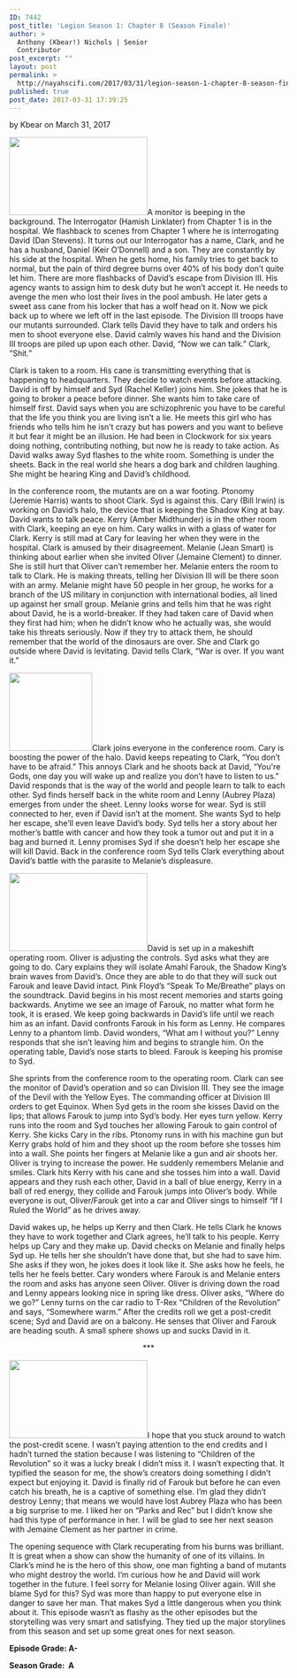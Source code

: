 ```yaml
---
ID: 7442
post_title: 'Legion Season 1: Chapter 8 (Season Finale)'
author: >
  Anthony (Kbear!) Nichols | Senior
  Contributor
post_excerpt: ""
layout: post
permalink: >
  http://nayahscifi.com/2017/03/31/legion-season-1-chapter-8-season-finale/
published: true
post_date: 2017-03-31 17:39:25
---
```

by Kbear on March 31, 2017

<img class="alignleft size-thumbnail wp-image-7444" src="http://nayahscifi.com/wp-content/uploads/2017/03/Legion_interrogator_burned_ch8-250x141.jpeg" alt="" width="250" height="141" />A monitor is beeping in the background. The Interrogator (Hamish Linklater) from Chapter 1 is in the hospital. We flashback to scenes from Chapter 1 where he is interrogating David (Dan Stevens). It turns out our Interrogator has a name, Clark, and he has a husband, Daniel (Keir O’Donnell) and a son. They are constantly by his side at the hospital. When he gets home, his family tries to get back to normal, but the pain of third degree burns over 40% of his body don’t quite let him. There are more flashbacks of David’s escape from Division III. His agency wants to assign him to desk duty but he won’t accept it. He needs to avenge the men who lost their lives in the pool ambush. He later gets a sweet ass cane from his locker that has a wolf head on it. Now we pick back up to where we left off in the last episode. The Division III troops have our mutants surrounded. Clark tells David they have to talk and orders his men to shoot everyone else. David calmly waves his hand and the Division III troops are piled up upon each other. David, “Now we can talk.” Clark, “Shit.”

Clark is taken to a room. His cane is transmitting everything that is happening to headquarters. They decide to watch events before attacking. David is off by himself and Syd (Rachel Keller) joins him. She jokes that he is going to broker a peace before dinner. She wants him to take care of himself first. David says when you are schizophrenic you have to be careful that the life you think you are living isn’t a lie. He meets this girl who has friends who tells him he isn’t crazy but has powers and you want to believe it but fear it might be an illusion. He had been in Clockwork for six years doing nothing, contributing nothing, but now he is ready to take action. As David walks away Syd flashes to the white room. Something is under the sheets. Back in the real world she hears a dog bark and children laughing. She might be hearing King and David’s childhood.

In the conference room, the mutants are on a war footing. Ptonomy (Jeremie Harris) wants to shoot Clark. Syd is against this. Cary (Bill Irwin) is working on David’s halo, the device that is keeping the Shadow King at bay. David wants to talk peace. Kerry (Amber Midthunder) is in the other room with Clark, keeping an eye on him. Cary walks in with a glass of water for Clark. Kerry is still mad at Cary for leaving her when they were in the hospital. Clark is amused by their disagreement. Melanie (Jean Smart) is thinking about earlier when she invited Oliver (Jemaine Clement) to dinner. She is still hurt that Oliver can’t remember her. Melanie enters the room to talk to Clark. He is making threats, telling her Division III will be there soon with an army. Melanie might have 50 people in her group, he works for a branch of the US military in conjunction with international bodies, all lined up against her small group. Melanie grins and tells him that he was right about David, he is a world-breaker. If they had taken care of David when they first had him; when he didn’t know who he actually was, she would take his threats seriously. Now if they try to attack them, he should remember that the world of the dinosaurs are over. She and Clark go outside where David is levitating. David tells Clark, “War is over. If you want it.”

<img class="size-thumbnail wp-image-7445 alignright" src="http://nayahscifi.com/wp-content/uploads/2017/03/Legion_lenny_ch8-150x141.jpeg" alt="" width="150" height="141" />Clark joins everyone in the conference room. Cary is boosting the power of the halo. David keeps repeating to Clark, “You don’t have to be afraid.” This annoys Clark and he shoots back at David, “You're Gods, one day you will wake up and realize you don’t have to listen to us.” David responds that is the way of the world and people learn to talk to each other. Syd finds herself back in the white room and Lenny (Aubrey Plaza) emerges from under the sheet. Lenny looks worse for wear. Syd is still connected to her, even if David isn’t at the moment. She wants Syd to help her escape, she’ll even leave David’s body. Syd tells her a story about her mother’s battle with cancer and how they took a tumor out and put it in a bag and burned it. Lenny promises Syd if she doesn’t help her escape she will kill David. Back in the conference room Syd tells Clark everything about David’s battle with the parasite to Melanie’s displeasure.

<img class="alignleft size-thumbnail wp-image-7446" src="http://nayahscifi.com/wp-content/uploads/2017/03/Legion_david_headconnected_ch8-250x141.png" alt="" width="250" height="141" />David is set up in a makeshift operating room. Oliver is adjusting the controls. Syd asks what they are going to do. Cary explains they will isolate Amahl Farouk, the Shadow King’s brain waves from David’s. Once they are able to do that they will suck out Farouk and leave David intact. Pink Floyd’s “Speak To Me/Breathe” plays on the soundtrack. David begins in his most recent memories and starts going backwards. Anytime we see an image of Farouk, no matter what form he took, it is erased. We keep going backwards in David’s life until we reach him as an infant. David confronts Farouk in his form as Lenny. He compares Lenny to a phantom limb. David wonders, “What am I without you?” Lenny responds that she isn’t leaving him and begins to strangle him. On the operating table, David’s nose starts to bleed. Farouk is keeping his promise to Syd.

She sprints from the conference room to the operating room. Clark can see the monitor of David’s operation and so can Division III. They see the image of the Devil with the Yellow Eyes. The commanding officer at Division III orders to get Equinox. When Syd gets in the room she kisses David on the lips; that allows Farouk to jump into Syd’s body. Her eyes turn yellow. Kerry runs into the room and Syd touches her allowing Farouk to gain control of Kerry. She kicks Cary in the ribs. Ptonomy runs in with his machine gun but Kerry grabs hold of him and they shoot up the room before she tosses him into a wall. She points her fingers at Melanie like a gun and air shoots her. Oliver is trying to increase the power. He suddenly remembers Melanie and smiles. Clark hits Kerry with his cane and she tosses him into a wall. David appears and they rush each other, David in a ball of blue energy, Kerry in a ball of red energy, they collide and Farouk jumps into Oliver’s body. While everyone is out, Oliver/Farouk get into a car and Oliver sings to himself “If I Ruled the World” as he drives away.

David wakes up, he helps up Kerry and then Clark. He tells Clark he knows they have to work together and Clark agrees, he’ll talk to his people. Kerry helps up Cary and they make up. David checks on Melanie and finally helps Syd up. He tells her she shouldn’t have done that, but she had to save him. She asks if they won, he jokes does it look like it. She asks how he feels, he tells her he feels better. Cary wonders where Farouk is and Melanie enters the room and asks has anyone seen Oliver. Oliver is driving down the road and Lenny appears looking nice in spring like dress. Oliver asks, “Where do we go?” Lenny turns on the car radio to T-Rex “Children of the Revolution” and says, “Somewhere warm.” After the credits roll we get a post-credit scene; Syd and David are on a balcony. He senses that Oliver and Farouk are heading south. A small sphere shows up and sucks David in it.
<p style="text-align: center;">***</p>
<img class="alignleft size-thumbnail wp-image-5057" src="http://nayahscifi.com/wp-content/uploads/2017/01/KBear-250x141.png" alt="" width="250" height="141" />I hope that you stuck around to watch the post-credit scene. I wasn’t paying attention to the end credits and I hadn’t turned the station because I was listening to “Children of the Revolution” so it was a lucky break I didn’t miss it. I wasn’t expecting that. It typified the season for me, the show’s creators doing something I didn’t expect but enjoying it. David is finally rid of Farouk but before he can even catch his breath, he is a captive of something else. I’m glad they didn’t destroy Lenny; that means we would have lost Aubrey Plaza who has been a big surprise to me. I liked her on “Parks and Rec” but I didn’t know she had this type of performance in her. I will be glad to see her next season with Jemaine Clement as her partner in crime.

The opening sequence with Clark recuperating from his burns was brilliant. It is great when a show can show the humanity of one of its villains. In Clark’s mind he is the hero of this show, one man fighting a band of mutants who might destroy the world. I’m curious how he and David will work together in the future. I feel sorry for Melanie losing Oliver again. Will she blame Syd for this? Syd was more than happy to put everyone else in danger to save her man. That makes Syd a little dangerous when you think about it. This episode wasn’t as flashy as the other episodes but the storytelling was very smart and satisfying. They tied up the major storylines from this season and set up some great ones for next season.

<strong>Episode Grade: A-</strong>

<strong>Season Grade:  A</strong>